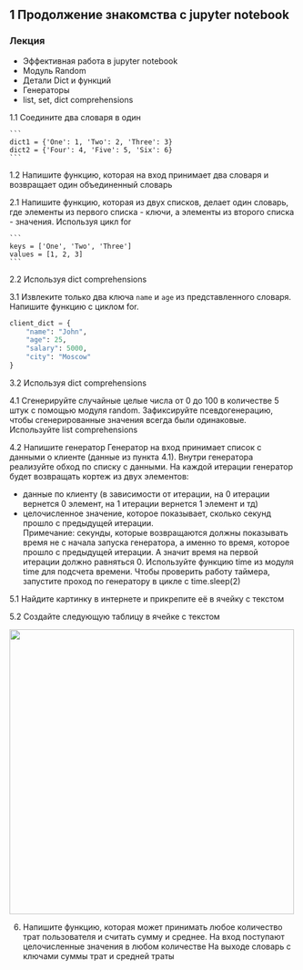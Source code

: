 ## 1 Продолжение знакомства с jupyter notebook

### Лекция
- Эффективная работа в jupyter notebook
- Модуль Random
- Детали Dict и функций
- Генераторы
- list, set, dict comprehensions

1.1 Соедините два словаря в один

    ```
    dict1 = {'One': 1, 'Two': 2, 'Three': 3}
    dict2 = {'Four': 4, 'Five': 5, 'Six': 6}
    ```
    
1.2 Напишите функцию, которая на вход принимает два словаря и возвращает один объединенный словарь

2.1 Напишите функцию, которая из двух списков, делает один словарь, где элементы из первого списка - ключи, а элементы из второго списка - значения. Используя цикл for

    ```
    keys = ['One', 'Two', 'Three']
    values = [1, 2, 3]
    ```

2.2 Используя dict comprehensions

3.1 Извлеките только два ключа `name` и `age` из представленного словаря. Напишите функцию с циклом for.   

```python
client_dict = {
    "name": "John",
    "age": 25,
    "salary": 5000,
    "city": "Moscow"
}
```

3.2 Используя dict comprehensions

4.1 Сгенерируйте случайные целые числа от 0 до 100 в количестве 5 штук с помощью модуля random.
Зафиксируйте псевдогенерацию, чтобы сгенерированные значения всегда были одинаковые.
Используйте list comprehensions

4.2 Напишите генератор
Генератор на вход принимает список с данными о клиенте (данные из пункта 4.1). Внутри генератора реализуйте обход по списку с данными. На каждой итерации генератор будет возвращать кортеж из двух элементов:
* данные по клиенту (в зависимости от итерации, на 0 итерации вернется 0 элемент, на 1 итерации вернется 1 элемент и тд)
* целочисленное значение, которое показывает, сколько секунд прошло с предыдущей итерации.<br>
Примечание: секунды, которые возвращаются должны показывать время не с начала запуска генератора, а именно то время, которое прошло с предыдущей итерации. А значит время на первой итерации должно равняться 0.
Используйте функцию time из модуля time для подсчета времени.
Чтобы проверить работу таймера, запустите проход по генератору в цикле с time.sleep(2)

5.1 Найдите картинку в интернете и прикрепите её в ячейку с текстом

5.2 Создайте следующую таблицу в ячейке с текстом

<img src='https://cdn.playcaliber.com/site/media/news/2021/06/01/4-%D0%A2%D0%B0%D0%B1%D0%BB%D0%B8%D1%86%D0%B0-%D0%BC%D0%B0%D0%BB%D0%B5%D0%BD%D1%8C%D0%BA%D0%B0%D1%8F-%D0%BF%D0%BE-%D1%80%D0%B5%D0%B6%D0%B8%D0%BC%D0%B0%D0%BC-1280%D1%85853.jpg' width=500>

6. Напишите функцию, которая может принимать любое количество трат пользователя и считать сумму и среднее.
На вход поступают целочисленные значения в любом количестве
На выходе словарь с ключами суммы трат и средней траты
